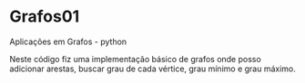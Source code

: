 # Grafos01
Aplicações em Grafos - python

Neste código fiz uma implementação básico de grafos onde posso adicionar arestas, buscar grau de cada vértice, grau mínimo e grau máximo.
